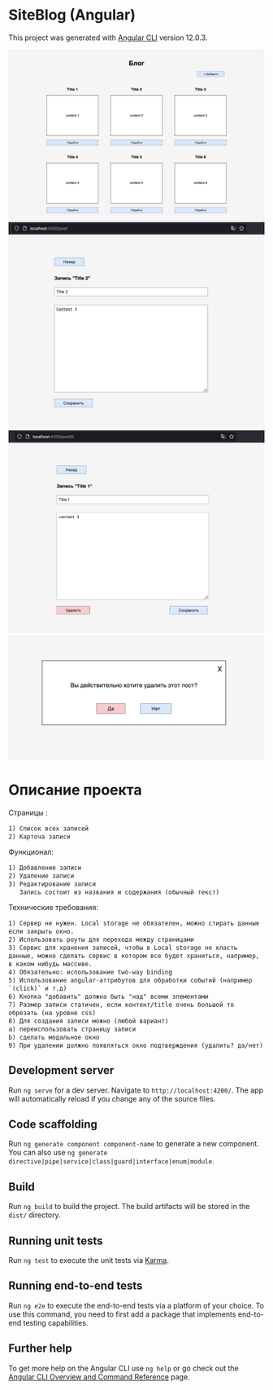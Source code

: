 # SiteBlog (Angular)

This project was generated with [Angular CLI](https://github.com/angular/angular-cli) version 12.0.3.

<p align="center">
  <img src="screenshots/Post_list.png" width="600"/><br>
  <img src="screenshots/New_post.png" width="600"/><br>
  <img src="screenshots/Edit_post.png" width="600"/><br>
  <img src="screenshots/Del_post.png" width="600"/>
</p>

# Описание проекта

Страницы :

    1) Список всех записей
    2) Карточа записи

Функционал:

    1) Добавление записи
    2) Удаление записи
    3) Редактирование записи
       Запись состоит из названия и содержания (обычный текст) 

Технические требования: 

    1) Сервер не нужен. Local storage не обязателен, можно стирать данные если закрыть окно.
    2) Использовать роуты для перехода между страницами
    3) Сервис для хранения записей, чтобы в Local storage не класть данные, можно сделать сервис в котором все будет храниться, например, в каком нибудь массиве.
    4) Обязательно: использование two-way binding
    5) Использование angular-аттрибутов для обработки событий (например `(click)` и т.д)
    6) Кнопка "добавить" должна быть "над" всеми элементами
    7) Размер записи статичен, если контент/title очень большой то обрезать (на уровне css)
    8) Для создания записи можно (любой вариант)
    a) переиспользовать страницу записи
    b) сделать модальное окно
    9) При удалении должно появляться окно подтверждения (удалить? да/нет)

## Development server

Run `ng serve` for a dev server. Navigate to `http://localhost:4200/`. The app will automatically reload if you change any of the source files.

## Code scaffolding

Run `ng generate component component-name` to generate a new component. You can also use `ng generate directive|pipe|service|class|guard|interface|enum|module`.

## Build

Run `ng build` to build the project. The build artifacts will be stored in the `dist/` directory.

## Running unit tests

Run `ng test` to execute the unit tests via [Karma](https://karma-runner.github.io).

## Running end-to-end tests

Run `ng e2e` to execute the end-to-end tests via a platform of your choice. To use this command, you need to first add a package that implements end-to-end testing capabilities.

## Further help

To get more help on the Angular CLI use `ng help` or go check out the [Angular CLI Overview and Command Reference](https://angular.io/cli) page.
